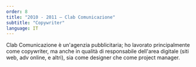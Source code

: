 ```yaml
---
order: 8
title: "2010 - 2011 — Clab Comunicazione"
subtitle: "Copywriter"
language: IT
---
```


Clab Comunicazione &egrave; un&#39;agenzia pubblicitaria; ho lavorato principalmente come copywriter, ma anche in qualit&agrave; di responsabile dell&#39;area digitale (siti web, adv online, e altri), sia come designer che come project manager.

